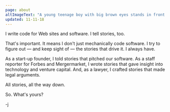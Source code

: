 ```yaml
---
page: about
altImageText: "A young teenage boy with big brown eyes stands in front of a textured yellow background. Left hand on hip, he wears a loose fitting mint-green sweatshirt with dark circles ringing each bicep, dark blue jeans, and light green 3/4-top Converse sneakers. A magic fairy floats above his left shoulder, fairy dust glittering around her."
updated: 11-11-18
---
```


I write code for Web sites and software. I tell stories, too.

That's important. It means I don't just mechanically code software. I try to figure out — and keep sight of — the stories that drive it. I always have.

As a start-up founder, I told stories that pitched our software. As a staff reporter for Forbes and Mergermarket, I wrote stories that gave insight into technology and venture capital. And, as a lawyer, I crafted stories that made legal arguments. 

All stories, all the way down. 

So. What's yours?

-j
